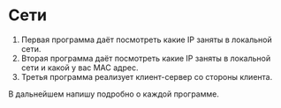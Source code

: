 # Сети 

1. Первая программа даёт посмотреть какие IP заняты в локальной сети.
2. Вторая программа даёт посмотреть какие IP заняты в локальной сети и какой у вас MAC адрес. 
3. Третья программа реализует клиент-сервер со стороны клиента. 

В дальнейшем напишу подробно о каждой программе. 
